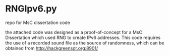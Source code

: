 # RNGIpv6.py
repo for MsC dissertation code

the attached code was designed as a proof-of-concept for a MsC Dissertation which used RNG to create IPv6 addresses. 
This code requires the use of a recorded sound file as the source of randomness, which can be obtained from http://hackgreensdr.org:8901/
